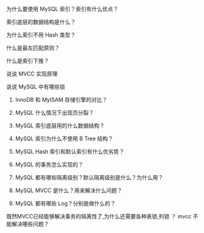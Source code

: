 为什么要使用 MySQL 索引？索引有什么优点？

索引底层的数据结构是什么？

为什么索引不用 Hash 类型？

什么是最左匹配原则？

什么是索引下推？

说说 MVCC 实现原理

说说 MySQL 中有哪些锁



1. InnoDB 和 MyISAM 存储引擎的对比？
2. MySQL 什么情况下出现页分裂？
3. MySQL 索引底层用的什么数据结构？
4. MySQL 索引为什么不使用 B Tree 结构？
5. MySQL Hash 索引和默认索引有什么优劣势？
6. MySQL 的事务怎么实现的？



1. MySQL 都有哪些隔离级别？默认隔离级别是什么？为什么用？
2. MySQL MVCC 是什么？用来解决什么问题？
3. MySQL 都有哪些 Log？分别是做什么的？



既然MVCC已经能够解决事务的隔离性了,为什么还需要各种表锁,列锁 ？ mvcc 不能解决哪些问题？

